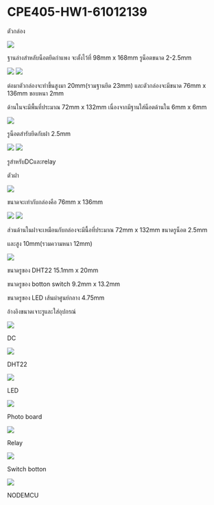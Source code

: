 # CPE405-HW1-61012139
<p>ตัวกล่อง</p>
<img src="Photo/1.png" >
<p>ฐานล่างสำหลับน็อตยึดกำแพง จะตั้งไว้ที่ 98mm x 168mm รูน็อตขนาด 2-2.5mm </p>
<img src="Photo/4.png" >
<img src="Photo/2.png" >
<p>ต่อมาตัวกล่องจะทำขึ้นสูงมา 20mm(รวมฐานยึด 23mm) และตัวกล่องจะมีขนาด 76mm x 136mm ขอบหนา 2mm</p>
<p>ด้านในจะมีพื้นที่ประมาณ 72mm x 132mm เนื่องจากมีฐานใส่น็อตด้านใน 6mm x 6mm</p>
<img src="Photo/3.png" >
<p>รูน็อตสำรับยึดกับฝา 2.5mm</p>
<img src="Photo/9.png" >
<img src="Photo/10.png" >
<p>รูสำหรับDCและrelay </p>


<p>ตัวฝา</p>
<img src="Photo/6.png" >
<p>ขนาดจะเท่ากับกล่องคือ 76mm x 136mm </p>
<img src="Photo/5.png" >
<img src="Photo/8.png" >
<p>ส่วนด้านในฝาจะเหมือนกับกล่องจะมีนื้อที่ประมาณ 72mm x 132mm ขนาดรูน็อต 2.5mm</p>
<p>และสูง 10mm(รวมความหนา 12mm)</p>
<img src="Photo/7.png" >
<p>ขนาดรูของ DHT22 15.1mm x 20mm</p>
<p>ขนาดรูของ botton switch 9.2mm x 13.2mm </p>
<p>ขนาดรูของ LED เส้นผ่าศูนย์กลาง 4.75mm </p>

<p>อ้างอิงขนาดเจาะรูและใส่อุปกรณ์</p>
<img src="datasheet/dc.png" >
<p>DC</p>
<img src="datasheet/dht22.png" >
<p>DHT22</p>
<img src="datasheet/led.gif" >
<p>LED</p>
<img src="datasheet/photo board.png" >
<p>Photo board</p>
<img src="datasheet/relay.png" >
<p>Relay</p>
<img src="datasheet/sw.png" >
<p>Switch botton</p>
<img src="datasheet/ESP8266.jpg" >
<p>NODEMCU</p>


